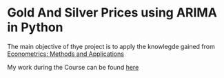 # Gold And Silver Prices using ARIMA in Python

The main objective of thye project is to apply the knowlegde gained from [Econometrics: Methods and Applications](https://www.coursera.org/learn/erasmus-econometrics) 

My work during the Course can be found [here](https://github.com/SanjayShetty01/Econometrics_Methods_and_Applications)
